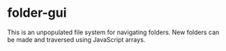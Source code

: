 # folder-gui

This is an unpopulated file system for navigating folders. New folders can be made and traversed using JavaScript arrays.
